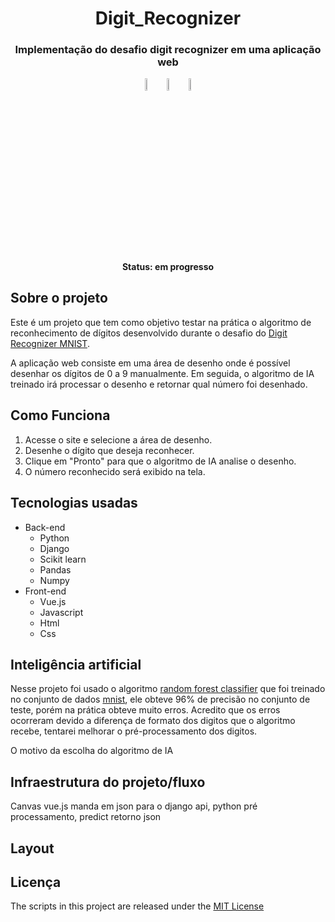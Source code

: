 <h1 align="center">Digit_Recognizer</h1>

<h3 align="center">Implementação do desafio digit recognizer em uma aplicação web</h3>

<div align="center">
  
<img width="7%" src="https://cdn.jsdelivr.net/gh/devicons/devicon/icons/python/python-original-wordmark.svg" /><img width="7%" src="https://cdn.jsdelivr.net/gh/devicons/devicon/icons/django/django-plain-wordmark.svg" /><img width="7%" src="https://cdn.jsdelivr.net/gh/devicons/devicon/icons/vuejs/vuejs-original-wordmark.svg" />
  
</div>       
                   
<h4 align="center">Status: em progresso</h4>

## Sobre o projeto

Este é um projeto que tem como objetivo testar na prática o algoritmo de reconhecimento de dígitos desenvolvido durante o desafio do [Digit Recognizer MNIST](https://www.kaggle.com/c/digit-recognizer).

A aplicação web consiste em uma área de desenho onde é possível desenhar os dígitos de 0 a 9 manualmente. Em seguida, o algoritmo de IA treinado irá processar o desenho e retornar qual número foi desenhado.

## Como Funciona

1. Acesse o site e selecione a área de desenho.
2. Desenhe o dígito que deseja reconhecer.
3. Clique em "Pronto" para que o algoritmo de IA analise o desenho.
4. O número reconhecido será exibido na tela.

## Tecnologias usadas

- Back-end
   - Python
   - Django
   - Scikit learn
   - Pandas
   - Numpy
- Front-end
  - Vue.js
  - Javascript
  - Html
  - Css

## Inteligência artificial

Nesse projeto foi usado o algoritmo [random forest classifier](https://scikit-learn.org/stable/modules/generated/sklearn.ensemble.RandomForestClassifier.html) que foi treinado no conjunto de dados [mnist](http://yann.lecun.com/exdb/mnist/), ele obteve 96% de precisão no conjunto de teste, porém na prática obteve muito erros. Acredito que os erros ocorreram devido a diferença de formato dos digitos que o algoritmo recebe, tentarei melhorar o pré-processamento dos digitos.

O motivo da escolha do algoritmo de IA

## Infraestrutura do projeto/fluxo

Canvas vue.js manda em json para o django api, python pré processamento, predict retorno json

## Layout

## Licença

The scripts in this project are released under the [MIT License](.LICENSE.md) 
